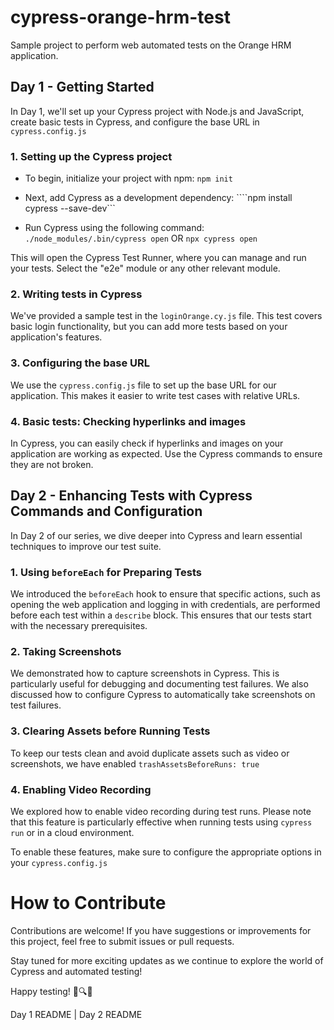 # cypress-orange-hrm-test

Sample project to perform web automated tests on the Orange HRM application.

## Day 1 - Getting Started

In Day 1, we'll set up your Cypress project with Node.js and JavaScript, create basic tests in Cypress, and configure the base URL in `cypress.config.js`

### 1. Setting up the Cypress project

- To begin, initialize your project with npm:
```npm init```

- Next, add Cypress as a development dependency:
````npm install cypress --save-dev```

- Run Cypress using the following command:
```./node_modules/.bin/cypress open```
OR
```npx cypress open```

This will open the Cypress Test Runner, where you can manage and run your tests. Select the "e2e" module or any other relevant module.

### 2. Writing tests in Cypress
We've provided a sample test in the `loginOrange.cy.js` file. This test covers basic login functionality, but you can add more tests based on your application's features.

### 3. Configuring the base URL
We use the `cypress.config.js` file to set up the base URL for our application. This makes it easier to write test cases with relative URLs.

### 4. Basic tests: Checking hyperlinks and images
In Cypress, you can easily check if hyperlinks and images on your application are working as expected. Use the Cypress commands to ensure they are not broken.

## Day 2 - Enhancing Tests with Cypress Commands and Configuration

In Day 2 of our series, we dive deeper into Cypress and learn essential techniques to improve our test suite.

### 1. **Using `beforeEach` for Preparing Tests**

We introduced the `beforeEach` hook to ensure that specific actions, such as opening the web application and logging in with credentials, are performed before each test within a `describe` block. This ensures that our tests start with the necessary prerequisites.

### 2. **Taking Screenshots**

We demonstrated how to capture screenshots in Cypress. This is particularly useful for debugging and documenting test failures. We also discussed how to configure Cypress to automatically take screenshots on test failures.

### 3. **Clearing Assets before Running Tests**

To keep our tests clean and avoid duplicate assets such as video or screenshots, we have enabled ```trashAssetsBeforeRuns: true```

### 4. **Enabling Video Recording**

We explored how to enable video recording during test runs. Please note that this feature is particularly effective when running tests using `cypress run` or in a cloud environment.

To enable these features, make sure to configure the appropriate options in your `cypress.config.js`

# How to Contribute
Contributions are welcome! If you have suggestions or improvements for this project, feel free to submit issues or pull requests.

Stay tuned for more exciting updates as we continue to explore the world of Cypress and automated testing!

Happy testing! 🚀🔍🌐

Day 1 README | Day 2 README